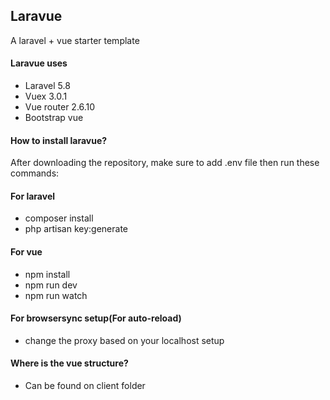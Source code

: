## Laravue
A laravel + vue starter template

#### Laravue uses
- Laravel 5.8
- Vuex 3.0.1
- Vue router 2.6.10
- Bootstrap vue

#### How to install laravue?
After downloading the repository, make sure to add .env file then run these commands:

#### For laravel
- composer install
- php artisan key:generate

#### For vue
- npm install
- npm run dev
- npm run watch

#### For browsersync setup(For auto-reload)
- change the proxy based on your localhost setup

#### Where is the vue structure?
- Can be found on client folder
